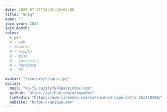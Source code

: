 ```yaml
---
date: 2025-07-21T16:31:20+02:00
title: "uniq"
name: ""
join_year: 2023
join_month:
roles:
  - pwn
  # - web
  - reverse
  # - crypto
  # - misc
  # - forensics
  # - hardware
  # - OG

avatar: "/avatars/uniqua.jpg"
social:
  mail: "ko-fi.cozily794@passinbox.com"
  github: "https://github.com/uniquadev"
  linkedin: "https://www.linkedin.com/in/lorenzo-cipolletti-15a110208/"
  website: "https://uniqua.dev"
---
```

